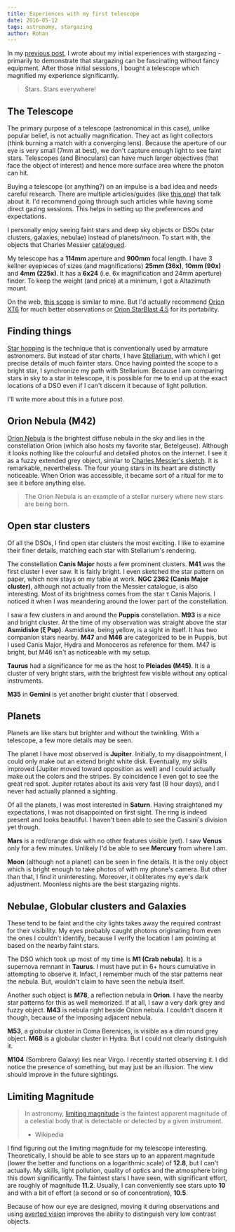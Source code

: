 ```yaml
---
title: Experiences with my first telescope
date: 2016-05-12
tags: astronomy, stargazing
author: Rohan
---
```


In my [previous post][], I wrote about my initial experiences with stargazing -
primarily to demonstrate that stargazing can be fascinating without fancy
equipment. After those initial sessions, I bought a telescope which magnified my
experience significantly.

> Stars. Stars everywhere!

## The Telescope

The primary purpose of a telescope (astronomical in this case), unlike popular
belief, is not actually magnification. They act as light collectors (think
burning a match with a converging lens). Because the aperture of our eye is very
small (7mm at best), we don't capture enough light to see faint
stars. Telescopes (and Binoculars) can have much larger objectives (that face
the object of interest) and hence more surface area where the photon can hit.

Buying a telescope (or anything?) on an impulse is a bad idea and needs careful
research. There are multiple articles/guides (like [this one][guide]) that talk
about it. I'd recommend going through such articles while having some direct
gazing sessions. This helps in setting up the preferences and expectations.

I personally enjoy seeing faint stars and deep sky objects or DSOs (star
clusters, galaxies, nebulae) instead of planets/moon. To start with, the objects
that Charles Messier [catalogued][dso].

My telescope has a **114mm** aperture and **900mm** focal length. I have 3
kellner eyepieces of sizes (and magnifications) **25mm (36x)**, **10mm (90x)**
and **4mm (225x)**. It has a **6x24** (i.e. 6x magnification and 24mm aperture)
finder. To keep the weight (and price) at a minimum, I got a Altazimuth mount.

On the web, [this scope][powerseeker] is similar to mine. But I'd actually
recommend [Orion XT6][] for much better observations or [Orion StarBlast 4.5][]
for its portability.


## Finding things

[Star hopping][] is the technique that is conventionally used by armature
astronomers. But instead of star charts, I have [Stellarium][], with which I get
precise details of much fainter stars. Once having pointed the scope to a bright
star, I synchronize my path with Stellarium. Because I am comparing stars in sky
to a star in telescope, it is possible for me to end up at the exact locations
of a DSO even if I can't discern it because of light pollution.

I'll write more about this in a future post.


## Orion Nebula (M42)

[Orion Nebula][] is the brightest diffuse nebula in the sky and lies in the
constellation Orion (which also hosts my favorite star, Betelgeuse). Although it
looks nothing like the colourful and detailed photos on the internet. I see it
as a fuzzy extended grey object, similar to
[Charles Messier's sketch][m42-sketch]. It is remarkable, nevertheless. The four
young stars in its heart are distinctly noticeable. When Orion was accessible,
it became sort of a ritual for me to see it before anything else.

> The Orion Nebula is an example of a stellar nursery where new stars are being
> born.


## Open star clusters

Of all the DSOs, I find open star clusters the most exciting. I like to examine
their finer details, matching each star with Stellarium's rendering.

The constellation **Canis Major** hosts a few prominent clusters. **M41** was
the first cluster I ever saw. It is fairly bright. I even sketched the star
pattern on paper, which now stays on my table at work. **NGC 2362 (Canis Major
cluster)**, although not actually from the Messier catalogue, is also
interesting. Most of its brightness comes from the star τ Canis Majoris. I
noticed it when I was meandering around the lower part of the constellation.

I saw a few clusters in and around the **Puppis** constellation. **M93** is a
nice and bright cluster. At the time of my observation was straight above the
star **Asmidiske (ξ Pup)**. Asmidiske, being yellow, is a sight in itself. It
has two companion stars nearby. **M47** and **M46** are categorized to be in
Puppis, but I used Canis Major, Hydra and Monoceros as reference for
them. M47 is bright, but M46 isn't as noticeable with my setup.

**Taurus** had a significance for me as the host to **Pleiades (M45)**. It is a
cluster of very bright stars, with the brightest few visible without any optical
instruments.

**M35** in **Gemini** is yet another bright cluster that I observed.


## Planets

Planets are like stars but brighter and without the twinkling. With a telescope,
a few more details may be seen.

The planet I have most observed is **Jupiter**. Initially, to my disappointment,
I could only make out an extend bright white disk. Eventually, my skills
improved (Jupiter moved toward opposition as well) and I could actually make out
the colors and the stripes. By coincidence I even got to see the great red
spot. Jupiter rotates about its axis very fast (8 hour days), and I never had
actually planned a sighting.

Of all the planets, I was most interested in **Saturn**. Having straightened my
expectations, I was not disappointed on first sight. The ring is indeed present
and looks beautiful. I haven't been able to see the Cassini's division yet
though.

**Mars** is a red/orange disk with no other features visible (yet). I saw
**Venus** only for a few minutes. Unlikely I'd be able to see **Mercury** from
where I am.

**Moon** (although not a planet) can be seen in fine details. It is the only
object which is bright enough to take photos of with my phone's camera. But
other than that, I find it uninteresting. Moreover, it obliterates my eye's dark
adjustment. Moonless nights are the best stargazing nights.


## Nebulae, Globular clusters and Galaxies

These tend to be faint and the city lights takes away the required contrast for
their visibility. My eyes probably caught photons originating from even the ones
I couldn't identify, because I verify the location I am pointing at based on the
nearby faint stars.

The DSO which took up most of my time is **M1 (Crab nebula)**. It is a supernova
remnant in **Taurus**. I must have put in 6+ hours cumulative in attempting to
observe it. Infact, I remember much of the star patterns near the nebula. But,
wouldn't claim to have seen the nebula itself.

Another such object is **M78**, a reflection nebula in **Orion**. I have the
nearby star patterns for this as well memorized. If at all, I saw a very dark
grey and fuzzy object. **M43** is nebula right beside Orion nebula. I couldn't
discern it though, because of the imposing adjacent nebula.

**M53**, a globular cluster in Coma Berenices, is visible as a dim round grey
object. **M68** is a globular cluster in Hydra. But I could not clearly
distinguish it.

**M104** (Sombrero Galaxy) lies near Virgo. I recently started observing it. I
did notice the presence of something, but may just be an illusion. The view
should improve in the future sightings.


## Limiting Magnitude

> In astronomy, [limiting magnitude][] is the faintest apparent magnitude of a
> celestial body that is detectable or detected by a given instrument.  
> - Wikipedia

I find figuring out the limiting magnitude for my telescope
interesting. Theoretically, I should be able to see stars up to an apparent
magnitude (lower the better and functions on a logarithmic scale) of **12.8**,
but I can't actually. My skills, light pollution, quality of optics and the
atmosphere bring this down significantly. The faintest stars I have seen, with
significant effort, are roughly of magnitude **11.2**. Usually, I can
conveniently see stars upto **10** and with a bit of effort (a second or so of
concentration), **10.5**.

Because of how our eye are designed, moving it during observations and using
[averted vision][] improves the ability to distinguish very low contrast
objects.


[previous post]: /sky/
[dso]: https://en.wikipedia.org/wiki/List_of_Messier_objects
[guide]: http://www.skyandtelescope.com/astronomy-equipment/how-to-choose-a-telescope/
[powerseeker]: http://www.amazon.com/gp/product/B0000Y8C2Y/ref=as_li_tl?ie=UTF8&camp=1789&creative=9325&creativeASIN=B0000Y8C2Y&linkCode=as2&tag=crodjer-20&linkId=H3RLG5OMNQX6ZMOH
[Orion XT6]: http://www.amazon.com/gp/product/B001DDW9UW/ref=as_li_qf_sp_asin_il_tl?ie=UTF8&camp=1789&creative=9325&creativeASIN=B001DDW9UW&linkCode=as2&tag=crodjer-20&linkId=U6A22R7IFLTDIBPQ.amazon.com/gp/product/B001DDW9UW
[Orion StarBlast 4.5]: http://www.amazon.com/gp/product/B00D12U1IK/ref=as_li_qf_sp_asin_il_tl?ie=UTF8&camp=1789&creative=9325&creativeASIN=B00D12U1IK&linkCode=as2&tag=crodjer-20&linkId=XUNVRD64WYTFUT6U
[Star hopping]: https://en.wikipedia.org/wiki/Star_hopping#The_technique
[Orion Nebula]: https://en.wikipedia.org/wiki/Orion_Nebula
[m42-sketch]: http://messier.seds.org/Pics/History/m42m.jpg
[Stellarium]: http://stellarium.org/
[limiting magnitude]: https://en.wikipedia.org/wiki/Limiting_magnitude
[averted vision]: https://en.wikipedia.org/wiki/Averted_vision
